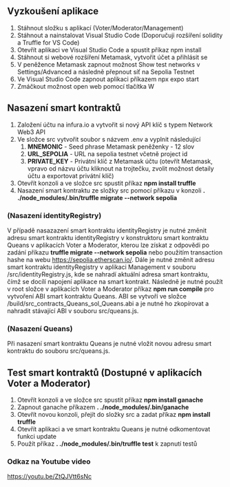 ## Vyzkoušení aplikace
1. Stáhnout složku s aplikací (Voter/Moderator/Management)
2. Stáhnout a nainstalovat Visual Studio Code (Doporučuji rozšíření solidity a Truffle for VS Code)
3. Otevřít aplikaci ve Visual Studio Code a spustit příkaz npm install
4. Stáhnout si webové rozšíření Metamask, vytvořit účet a přihlásit se
5. V peněžence Metamask zapnout možnost Show test networks v Settings/Advanced a následně přepnout síť na Sepolia Testnet
6. Ve Visual Studio Code zapnout aplikaci příkazem npx expo start
7. Zmáčkout možnost open web pomocí tlačítka W

## Nasazení smart kontraktů
1. Založení účtu na infura.io a vytvořit si nový API klíč s typem Network Web3 API
2. Ve složce src vytvořit soubor s názvem .env a vyplnit následující 
    1. **MNEMONIC** - Seed phrase Metamask peněženky - 12 slov 
    2. **URL_SEPOLIA** - URL na sepolia testnet včetně project id 
    3. **PRIVATE_KEY** - Privátní klíč z Metamask účtu (otevřít Metamask, vpravo od názvu účtu kliknout na trojtečku, zvolit možnost detaily účtu a exportovat privátní klíč)
3. Otevřít konzoli a ve složce src spustit příkaz **npm install truffle**
4. Nasazení smart kontraktu ze složky src pomocí příkazu v konzoli **. ./node_modules/.bin/truffle migrate --network sepolia**

### (Nasazení identityRegistry) 

V případě nasazazení smart kontraktu identityRegistry je nutné změnit adresu smart kontraktu identityRegistry v konstruktoru smart kontraktu Queans v aplikacích Voter a Moderator, kterou lze získat z odpovědi po zadání příkazu **truffle migrate --network sepolia** nebo použitím transaction hashe na webu https://sepolia.etherscan.io/. 
Dále je nutné změnit adresu smart kontraktu identityRegistry v aplikaci Management v souboru /src/identityRegistry.js, kde se nahradí aktuální adresa smart kontraktu, čímž se docílí napojení aplikace na smart kontrakt. Následně je nutné použít v root složce v aplikacích Voter a Moderator příkaz **npm run compile** pro vytvoření ABI smart kontraktu Queans. ABI se vytvoří ve složce /build/src_contracts_Queans_sol_Queans.abi a je nutné ho zkopírovat a nahradit stávající ABI v souboru src/queans.js.

### (Nasazení Queans) 
Při nasazení smart kontraktu Queans je nutné vložit novou adresu smart kontraktu do souboru src/queans.js.

## Test smart kontraktů (Dostupné v aplikacích Voter a Moderator)
1. Otevřít konzoli a ve složce src spustit příkaz **npm install ganache**
2. Zapnout ganache příkazem **. ./node_modules/.bin/ganache**
3. Otevřít novou konzoli, přejít do složky src a zadat příkaz **npm install truffle**
4. Otevřít aplikaci a ve smart kontraktu Queans je nutné odkomentovat funkci update 
5. Použít příkaz **. ./node_modules/.bin/truffle test** k zapnutí testů

### Odkaz na Youtube video
https://youtu.be/ZtQJVtt6sNc
